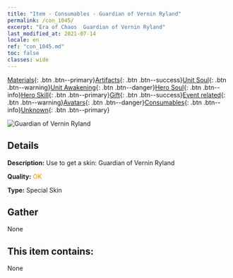 ```yaml
---
title: "Item - Consumables - Guardian of Vernin Ryland"
permalink: /con_1045/
excerpt: "Era of Chaos  Guardian of Vernin Ryland"
last_modified_at: 2021-07-14
locale: en
ref: "con_1045.md"
toc: false
classes: wide
---
```

 [Materials](/Items/){: .btn .btn--primary}[Artifacts](/Items/Artifacts/){: .btn .btn--success}[Unit Soul](/Items/UnitSoul/){: .btn .btn--warning}[Unit Awakening](/Items/UnitAwakening/){: .btn .btn--danger}[Hero Soul](/Items/HeroSoul/){: .btn .btn--info}[Hero Skill](/Items/HeroSkill/){: .btn .btn--primary}[Gift](/Items/Gift/){: .btn .btn--success}[Event related](/Items/Events/){: .btn .btn--warning}[Avatars](/Items/Avatars/){: .btn .btn--danger}[Consumables](/Items/Consumables/){: .btn .btn--info}[Unknown](/Items/Unknown/){: .btn .btn--primary}

 ![Guardian of Vernin Ryland](/images/h/h_Ryland4.jpg)

## Details
 **Description:** Use to get a skin: Guardian of Vernin Ryland

 **Quality:** <span style="color: #FF8C00">OK</span>

 **Type:** Special Skin

## Gather

  None

## This item contains:

  None

